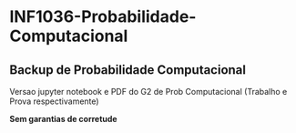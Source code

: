 # INF1036-Probabilidade-Computacional
## Backup de Probabilidade Computacional

Versao jupyter notebook e PDF do G2 de Prob Computacional (Trabalho e Prova respectivamente)

**Sem garantias de corretude**
